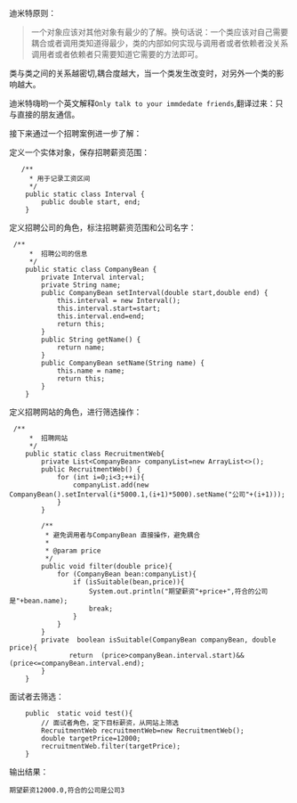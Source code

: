 迪米特原则：

>一个对象应该对其他对象有最少的了解。换句话说：一个类应该对自己需要耦合或者调用类知道得最少，类的内部如何实现与调用者或者依赖者没关系调用者或者依赖者只需要知道它需要的方法即可。

类与类之间的关系越密切,耦合度越大，当一个类发生改变时，对另外一个类的影响越大。

迪米特嗨哟一个英文解释`Only talk to your immdedate friends`,翻译过来：只与直接的朋友通信。 



接下来通过一个招聘案例进一步了解：

定义一个实体对象，保存招聘薪资范围：
```
   /**
     * 用于记录工资区间
     */
    public static class Interval {
        public double start, end;
    }
```
定义招聘公司的角色，标注招聘薪资范围和公司名字：
```
 /**
     *  招聘公司的信息
     */
    public static class CompanyBean {
        private Interval interval;
        private String name;
        public CompanyBean setInterval(double start,double end) {
            this.interval = new Interval();
            this.interval.start=start;
            this.interval.end=end;
            return this;
        }
        public String getName() {
            return name;
        }
        public CompanyBean setName(String name) {
            this.name = name;
            return this;
        }
    }
```

定义招聘网站的角色，进行筛选操作：
```
 /**
     *  招聘网站
     */
    public static class RecruitmentWeb{
        private List<CompanyBean> companyList=new ArrayList<>();
        public RecruitmentWeb() {
            for (int i=0;i<3;++i){
                companyList.add(new CompanyBean().setInterval(i*5000.1,(i+1)*5000).setName("公司"+(i+1)));
            }
        }

        /**
         * 避免调用者与CompanyBean 直接操作，避免耦合
         *
         * @param price
         */
        public void filter(double price){
            for (CompanyBean bean:companyList){
                if (isSuitable(bean,price)){
                    System.out.println("期望薪资"+price+",符合的公司是"+bean.name);
                    break;
                }
            }
        }
        private  boolean isSuitable(CompanyBean companyBean, double price){
               return  (price>companyBean.interval.start)&&(price<=companyBean.interval.end);
        }
    }
```
面试者去筛选：
```
    public  static void test(){
        // 面试者角色，定下目标薪资，从网站上筛选
        RecruitmentWeb recruitmentWeb=new RecruitmentWeb();
        double targetPrice=12000;
        recruitmentWeb.filter(targetPrice);
    }
```
输出结果：
```
期望薪资12000.0,符合的公司是公司3
```
